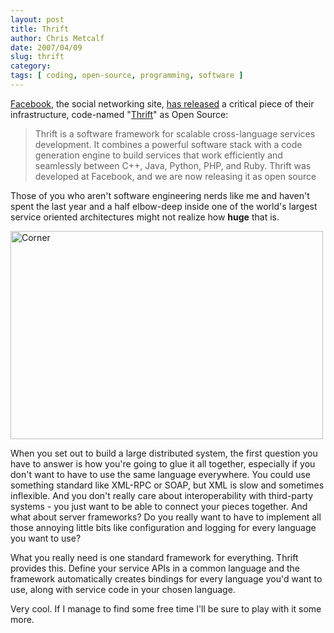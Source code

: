 ```yaml
---
layout: post
title: Thrift
author: Chris Metcalf
date: 2007/04/09
slug: thrift
category: 
tags: [ coding, open-source, programming, software ]
---
```


<a href="http://facebook.com">Facebook</a>, the social networking site, <a href="http://blog.facebook.com/blog.php?post=2261927130">has released</a> a critical piece of their infrastructure, code-named "<a href="http://developers.facebook.com/thrift/">Thrift</a>" as Open Source:

<blockquote>Thrift is a software framework for scalable cross-language services development. It combines a powerful software stack  with a code generation engine to build services that work efficiently and seamlessly between C++, Java, Python, PHP, and Ruby. Thrift was developed at Facebook, and we are now releasing it as open source</blockquote>

Those of you who aren't software engineering nerds like me and haven't spent the last year and a half elbow-deep inside one of the world's largest service oriented architectures might not realize how <strong>huge</strong> that is.

<a href="http://www.flickr.com/photos/chrismetcalf/453600284/"><img src="http://farm1.static.flickr.com/205/453600284_4bb6721d5e.jpg?v=0" title="Corner" alt="Corner" height="333" width="500" /></a>

When you set out to build a large distributed system, the first question you have to answer is how you're going to glue it all together, especially if you don't want to have to use the same language everywhere. You could use something standard like XML-RPC or SOAP, but XML is slow and sometimes inflexible. And you don't really care about interoperability with third-party systems - you just want to be able to connect your pieces together. And what about server frameworks? Do you really want to have to implement all those annoying little bits like configuration and logging for every language you want to use?

What you really need is one standard framework for everything. Thrift provides this. Define your service APIs in a common language and the framework automatically creates bindings for every language you'd want to use, along with service code in your chosen language.

Very cool. If I manage to find some free time I'll be sure to play with it some more.
